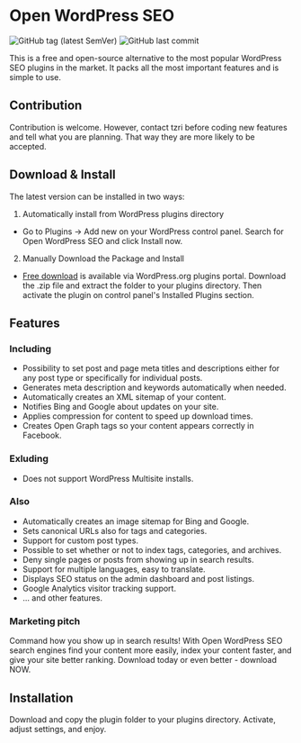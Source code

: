 # Open WordPress SEO

![GitHub tag (latest SemVer)](https://img.shields.io/github/tag/tzri/open-wordpress-seo.svg?label=Latest%20version) ![GitHub last commit](https://img.shields.io/github/last-commit/tzri/open-wordpress-seo.svg?label=Last%20commit)

This is a free and open-source alternative to the most popular WordPress SEO plugins in the market. It packs all the most important features and is simple to use.

## Contribution

Contribution is welcome. However, contact tzri before coding new features and tell what you are planning. That way they are more likely to be accepted.

## Download &amp; Install

The latest version can be installed in two ways:

1. Automatically install from WordPress plugins directory
 - Go to Plugins → Add new on your WordPress control panel. Search for Open WordPress SEO and click Install now.
2. Manually Download the Package and Install
 - [Free download](https://downloads.wordpress.org/plugin/open-wp-seo.zip) is available via WordPress.org plugins portal. Download the .zip file and extract the folder to your plugins directory. Then activate the plugin on control panel's Installed Plugins section.
 
## Features

### Including
- Possibility to set post and page meta titles and descriptions either for any post type or specifically for individual posts.
- Generates meta description and keywords automatically when needed.
- Automatically creates an XML sitemap of your content.
- Notifies Bing and Google about updates on your site.
- Applies compression for content to speed up download times.
- Creates Open Graph tags so your content appears correctly in Facebook.

### Exluding
- Does not support WordPress Multisite installs.

### Also
- Automatically creates an image sitemap for Bing and Google.
- Sets canonical URLs also for tags and categories.
- Support for custom post types.
- Possible to set whether or not to index tags, categories, and archives.
- Deny single pages or posts from showing up in search results.
- Support for multiple languages, easy to translate.
- Displays SEO status on the admin dashboard and post listings.
- Google Analytics visitor tracking support.
- ... and other features.

### Marketing pitch

Command how you show up in search results! With Open WordPress SEO search engines find your content more easily, index your content faster, and give your site better ranking. Download today or even better - download NOW.

## Installation

Download and copy the plugin folder to your plugins directory. Activate, adjust settings, and enjoy.
